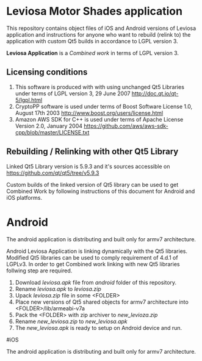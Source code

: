 # Leviosa Motor Shades application

This repository contains object files of iOS and Android versions of Leviosa application and instructions for anyone who want to rebuild (relink to) the application with custom Qt5 builds in accordance to LGPL version 3.

**Leviosa Application** is a *Combined work* in terms of LGPL version 3.

## Licensing conditions

1. This software is produced with with using unchanged Qt5 Libraries under terms of LGPL version 3, 29 June 2007 <http://doc.qt.io/qt-5/lgpl.html>
2. CryptoPP software is used under terms of Boost Software License 1.0, August 17th 2003 <http://www.boost.org/users/license.html> 
3. Amazon AWS SDK for C++ is used under terms of Apache License Version 2.0, January 2004 <https://github.com/aws/aws-sdk-cpp/blob/master/LICENSE.txt>


## Rebuilding / Relinking with other Qt5 Library

Linked Qt5 Library version is 5.9.3 and it's sources accessible on <https://github.com/qt/qt5/tree/v5.9.3>

Custom builds of the linked version of Qt5 library can be used to get Combined Work by following instructions of this document for Android and iOS platforms.

# Android

The android application is distributing and built only for armv7 architecture.

Android Leviosa Application is linking dynamically with the Qt5 libraries. Modified Qt5 libraries can be used to comply requirement of 4.d.1 of LGPLv3. In order to get Combined work linking with new Qt5 libraries follwing step are required.

1. Download _leviosa.apk_ file from _android_ folder of this repository.
2. Rename _leviosa.apk_ to _leviosa.zip_
3. Upack _leviosa.zip_ file in some \<FOLDER>
4. Place new versions of Qt5 shared objects for armv7 architecture into \<FOLDER>/lib/armeabi-v7a
5. Pack the \<FOLDER> with zip archiver to _new\_levioza.zip_
6. Rename _new\_leviosa.zip_ to _new\_leviosa.apk_
7. The _new\_leviosa.apk_ is ready to setup on Android device and run.

#iOS

The android application is distributing and built only for armv7 architecture.